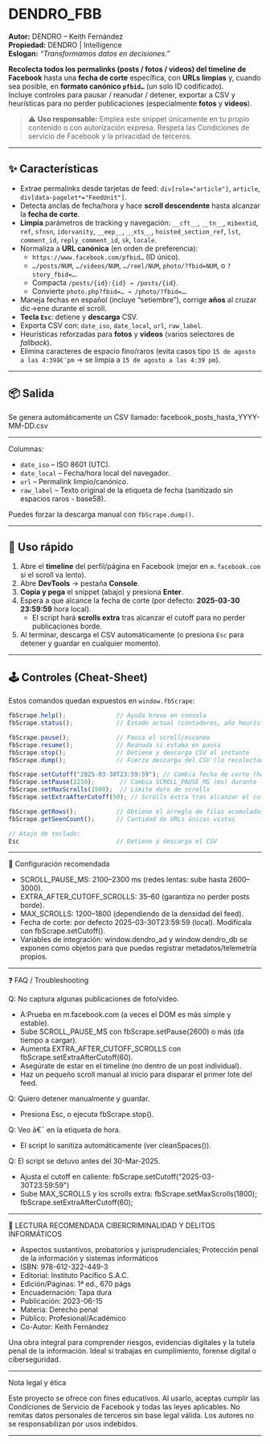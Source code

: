 # DENDRO_FBB

**Autor:** DENDRO – Keith Fernández  
**Propiedad:** DENDRO | Intelligence  
**Eslogan:** *“Transformamos datos en decisiones.”*

**Recolecta todos los permalinks (posts / fotos / videos) del timeline de Facebook** hasta una **fecha de corte** específica, con **URLs limpias** y, cuando sea posible, en **formato canónico `pfbid…`** (un solo ID codificado).  
Incluye controles para pausar / reanudar / detener, exportar a CSV y heurísticas para no perder publicaciones (especialmente **fotos** y **videos**).

> ⚠️ **Uso responsable:** Emplea este snippet únicamente en tu propio contenido o con autorización expresa. Respeta las Condiciones de servicio de Facebook y la privacidad de terceros.

---

## ✨ Características

- Extrae permalinks desde tarjetas de feed: `div[role="article"]`, `article`, `div[data-pagelet*="FeedUnit"]`.
- Detecta anclas de fecha/hora y hace **scroll descendente** hasta alcanzar la **fecha de corte**.
- **Limpia** parámetros de tracking y navegación: `__cft__`, `__tn__`, `mibextid`, `ref`, `sfnsn`, `idorvanity`, `__eep__`, `__xts__`, `hoisted_section_ref`, `lst`, `comment_id`, `reply_comment_id`, `sk`, `locale`.
- Normaliza a **URL canónica** (en orden de preferencia):
  - `https://www.facebook.com/pfbid…` (ID único).
  - `…/posts/NUM`, `…/videos/NUM`, `…/reel/NUM`, `photo/?fbid=NUM`, o `?story_fbid=…`.
  - Compacta `/posts/{id}:{id} → /posts/{id}`.
  - Convierte `photo.php?fbid=… → /photo/?fbid=…`.
- Maneja fechas en español (incluye “setiembre”), corrige **años** al cruzar dic→ene durante el scroll.
- **Tecla `Esc`**: detiene y **descarga** CSV.
- Exporta CSV con: `date_iso`, `date_local`, `url`, `raw_label`.
- Heurísticas reforzadas para **fotos** y **videos** (varios selectores de _fallback_).
- Elimina caracteres de espacio fino/raros (evita casos tipo `15 de agosto a las 4:39â€¯pm` → se limpia a `15 de agosto a las 4:39 pm`).

---

## 📦 Salida

Se genera automáticamente un CSV llamado:
facebook_posts_hasta_YYYY-MM-DD.csv

---

Columnas:

- `date_iso` – ISO 8601 (UTC).
- `date_local` – Fecha/hora local del navegador.
- `url` – Permalink limpio/canónico.
- `raw_label` – Texto original de la etiqueta de fecha (sanitizado sin espacios raros - base58).

Puedes forzar la descarga manual con `fbScrape.dump()`.

---

## 🚀 Uso rápido

1. Abre el **timeline** del perfil/página en Facebook (mejor en `m.facebook.com` si el scroll va lento).
2. Abre **DevTools** → pestaña **Console**.
3. **Copia y pega** el snippet (abajo) y presiona **Enter**.
4. Espera a que alcance la fecha de corte (por defecto: **2025-03-30 23:59:59** hora local).  
   - El script hará **scrolls extra** tras alcanzar el cutoff para no perder publicaciones borde.
5. Al terminar, descarga el CSV automáticamente (o presiona `Esc` para detener y guardar en cualquier momento).

---

## 🕹️ Controles (Cheat-Sheet)

Estos comandos quedan expuestos en `window.fbScrape`:

```js
fbScrape.help();              // Ayuda breve en consola
fbScrape.status();            // Estado actual (contadores, año heurístico, etc.)

fbScrape.pause();             // Pausa el scroll/escaneo
fbScrape.resume();            // Reanuda si estaba en pausa
fbScrape.stop();              // Detiene y descarga CSV al instante
fbScrape.dump();              // Fuerza descarga del CSV (lo recolectado hasta ahora)

fbScrape.setCutoff("2025-03-30T23:59:59"); // Cambia fecha de corte (hora local)
fbScrape.setPause(2250);       // Cambia SCROLL_PAUSE_MS (ms) durante la ejecución
fbScrape.setMaxScrolls(1500);  // Límite duro de scrolls
fbScrape.setExtraAfterCutoff(50); // Scrolls extra tras alcanzar el cutoff

fbScrape.getRows();           // Obtiene el arreglo de filas acumuladas
fbScrape.getSeenCount();      // Cantidad de URLs únicas vistas

// Atajo de teclado:
Esc                           // Detiene y descarga el CSV

```

---

🔧 Configuración recomendada

- SCROLL_PAUSE_MS: 2100–2300 ms (redes lentas: sube hasta 2600–3000).
- EXTRA_AFTER_CUTOFF_SCROLLS: 35–60 (garantiza no perder posts borde).
- MAX_SCROLLS: 1200–1800 (dependiendo de la densidad del feed).
- Fecha de corte: por defecto 2025-03-30T23:59:59 (local). Modifícala con fbScrape.setCutoff().
- Variables de integración:
  window.dendro_ad y window.dendro_db se exponen como objetos para que puedas registrar metadatos/telemetría propios.

---

❓ FAQ / Troubleshooting

Q: No captura algunas publicaciones de foto/video.
- A:Prueba en m.facebook.com (a veces el DOM es más simple y estable).
- Sube SCROLL_PAUSE_MS con fbScrape.setPause(2600) o más (da tiempo a cargar).
- Aumenta EXTRA_AFTER_CUTOFF_SCROLLS con fbScrape.setExtraAfterCutoff(60).
- Asegúrate de estar en el timeline (no dentro de un post individual).
- Haz un pequeño scroll manual al inicio para disparar el primer lote del feed.

Q: Quiero detener manualmente y guardar.
- Presiona Esc, o ejecuta fbScrape.stop().

Q: Veo â€¯ en la etiqueta de hora.
- El script lo sanitiza automáticamente (ver cleanSpaces()).

Q: El script se detuvo antes del 30-Mar-2025.
- Ajusta el cutoff en caliente: fbScrape.setCutoff("2025-03-30T23:59:59")
- Sube MAX_SCROLLS y los scrolls extra: fbScrape.setMaxScrolls(1800); fbScrape.setExtraAfterCutoff(60);

---

📘 LECTURA RECOMENDADA CIBERCRIMINALIDAD Y DELITOS INFORMÁTICOS

- Aspectos sustantivos, probatorios y jurisprudenciales; Protección penal de la información y sistemas informáticos
- ISBN: 978-612-322-449-3
- Editorial: Instituto Pacífico S.A.C.
- Edición/Páginas: 1ª ed., 670 págs
- Encuadernación: Tapa dura
- Publicación: 2023-06-15
- Materia: Derecho penal
- Público: Profesional/Académico
- Co-Autor: Keith Fernández

Una obra integral para comprender riesgos, evidencias digitales y la tutela penal de la información. Ideal si trabajas en cumplimiento, forense digital o ciberseguridad.


---
Nota legal y ética

Este proyecto se ofrece con fines educativos. Al usarlo, aceptas cumplir las Condiciones de Servicio de Facebook y todas las leyes aplicables. No remitas datos personales de terceros sin base legal válida. Los autores no se responsabilizan por usos indebidos.


---
